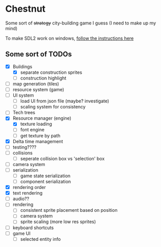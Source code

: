 # Chestnut

Some sort of ~~strategy~~ city-building game I guess (I need to make up my mind)

To make SDL2 work on windows, [follow the instructions here](https://github.com/Rust-SDL2/rust-sdl2#windows-msvc)

## Some sort of TODOs

- [x] Buildings
  - [x] separate construction sprites
  - [ ] construction highlight
- [ ] map generation (tiles)
- [ ] resource system (game)
- [ ] UI system
  - [ ] load UI from json file (maybe? investigate)
  - [ ] scaling system for consistency
- [ ] Tech trees
- [x] Resource manager (engine)
  - [x] texture loading
  - [ ] font engine
  - [ ] get texture by path
- [x] Delta time management
- [ ] testing????
- [ ] collisions
  - [ ] seperate collision box vs 'selection' box
- [ ] camera system
- [ ] serialization
  - [ ] game state serialization
  - [ ] component serialization
- [x] rendering order
- [x] text rendering
- [ ] audio??
- [ ] rendering
  - [ ] consistent sprite placement based on position
  - [ ] camera system
  - [ ] sprite scaling (more low res sprites)
- [ ] keyboard shortcuts
- [ ] game UI
  - [ ] selected entity info